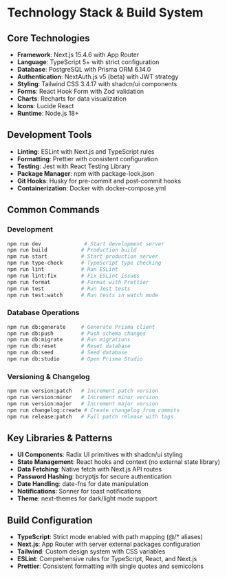 # Technology Stack & Build System

## Core Technologies

- **Framework**: Next.js 15.4.6 with App Router
- **Language**: TypeScript 5+ with strict configuration
- **Database**: PostgreSQL with Prisma ORM 6.14.0
- **Authentication**: NextAuth.js v5 (beta) with JWT strategy
- **Styling**: Tailwind CSS 3.4.17 with shadcn/ui components
- **Forms**: React Hook Form with Zod validation
- **Charts**: Recharts for data visualization
- **Icons**: Lucide React
- **Runtime**: Node.js 18+

## Development Tools

- **Linting**: ESLint with Next.js and TypeScript rules
- **Formatting**: Prettier with consistent configuration
- **Testing**: Jest with React Testing Library
- **Package Manager**: npm with package-lock.json
- **Git Hooks**: Husky for pre-commit and post-commit hooks
- **Containerization**: Docker with docker-compose.yml

## Common Commands

### Development
```bash
npm run dev              # Start development server
npm run build           # Production build
npm run start           # Start production server
npm run type-check      # TypeScript type checking
npm run lint            # Run ESLint
npm run lint:fix        # Fix ESLint issues
npm run format          # Format with Prettier
npm run test            # Run Jest tests
npm run test:watch      # Run tests in watch mode
```

### Database Operations
```bash
npm run db:generate     # Generate Prisma client
npm run db:push         # Push schema changes
npm run db:migrate      # Run migrations
npm run db:reset        # Reset database
npm run db:seed         # Seed database
npm run db:studio       # Open Prisma Studio
```

### Versioning & Changelog
```bash
npm run version:patch   # Increment patch version
npm run version:minor   # Increment minor version
npm run version:major   # Increment major version
npm run changelog:create # Create changelog from commits
npm run release:patch   # Full patch release with tags
```

## Key Libraries & Patterns

- **UI Components**: Radix UI primitives with shadcn/ui styling
- **State Management**: React hooks and context (no external state library)
- **Data Fetching**: Native fetch with Next.js API routes
- **Password Hashing**: bcryptjs for secure authentication
- **Date Handling**: date-fns for date manipulation
- **Notifications**: Sonner for toast notifications
- **Theme**: next-themes for dark/light mode support

## Build Configuration

- **TypeScript**: Strict mode enabled with path mapping (@/* aliases)
- **Next.js**: App Router with server external packages configuration
- **Tailwind**: Custom design system with CSS variables
- **ESLint**: Comprehensive rules for TypeScript, React, and Next.js
- **Prettier**: Consistent formatting with single quotes and semicolons